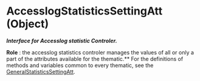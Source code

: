 # AccesslogStatisticsSettingAtt (Object)

**_Interface for Accesslog statistic Controler._**

**Role** : the accesslog statistics controler manages the values of all or only a part of the attributes available for the thematic.**
For the definitions of methods and variables common to every thematic, see the [GeneralStatisticsSettingAtt](../System/interface_GeneralStatisticsSettingAtt_154832.md).